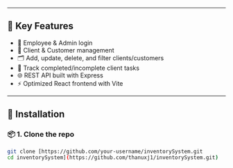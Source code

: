 
---

## 📸 Key Features

- 🧑 Employee & Admin login
- 👥 Client & Customer management
- 🗂️ Add, update, delete, and filter clients/customers
- 📝 Track completed/incomplete client tasks
- 🌐 REST API built with Express
- ⚡ Optimized React frontend with Vite

---

## 🔧 Installation

### 📦 1. Clone the repo

```bash
git clone [https://github.com/your-username/inventorySystem.git
cd inventorySystem](https://github.com/thanuxj1/inventorySystem.git)
